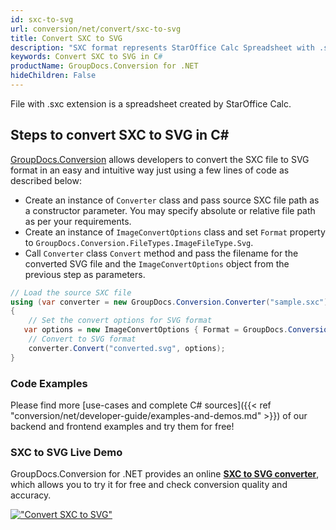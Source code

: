 ```yaml
---
id: sxc-to-svg
url: conversion/net/convert/sxc-to-svg
title: Convert SXC to SVG
description: "SXC format represents StarOffice Calc Spreadsheet with .sxc extension. Learn how to convert SXC to SVG file programmatically in C# language using GroupDocs.Conversion for .NET library."
keywords: Convert SXC to SVG in C#
productName: GroupDocs.Conversion for .NET
hideChildren: False
---
```


File with .sxc extension is a spreadsheet created by StarOffice Calc.

## Steps to convert SXC to SVG in C#

[GroupDocs.Conversion](https://products.groupdocs.com/conversion/net) allows developers to convert the SXC file to SVG format in an easy and intuitive way just using a few lines of code as described below:

* Create an instance of `Converter` class and pass source SXC file path as a constructor parameter. You may specify absolute or relative file path as per your requirements. 
* Create an instance of `ImageConvertOptions` class and set `Format` property to `GroupDocs.Conversion.FileTypes.ImageFileType.Svg`.
* Call `Converter` class `Convert` method and pass the filename for the converted SVG file and the `ImageConvertOptions` object from the previous step as parameters.

```csharp
// Load the source SXC file
using (var converter = new GroupDocs.Conversion.Converter("sample.sxc"))
{
    // Set the convert options for SVG format
   var options = new ImageConvertOptions { Format = GroupDocs.Conversion.FileTypes.ImageFileType.Svg };
    // Convert to SVG format
    converter.Convert("converted.svg", options);
}
```

### Code Examples

Please find more [use-cases and complete C# sources]({{< ref "conversion/net/developer-guide/examples-and-demos.md" >}}) of our backend and frontend examples and try them for free!

### SXC to SVG Live Demo

GroupDocs.Conversion for .NET provides an online [**SXC to SVG converter**](https://products.groupdocs.app/conversion/sxc-to-svg), which allows you to try it for free and check conversion quality and accuracy.

[!["Convert SXC to SVG"](conversion/net/images/convert-to-svg/convert-sxc-to-svg.png)](https://products.groupdocs.app/conversion/sxc-to-svg)